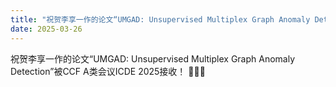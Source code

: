 ```yaml
---
title: "祝贺李享一作的论文“UMGAD: Unsupervised Multiplex Graph Anomaly Detection”被CCF A类会议ICDE 2025接收！"
date: 2025-03-26
---
```



<!--more-->

祝贺李享一作的论文“UMGAD: Unsupervised Multiplex Graph Anomaly Detection”被CCF A类会议ICDE 2025接收！ 🎉🎉🎉